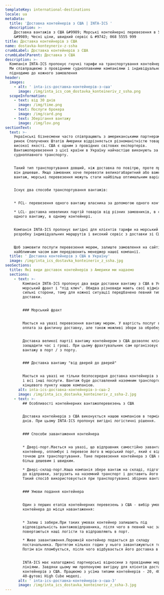 ```yaml
---
templateKey: international-destinations
locale: ua
metaData:
  title: 'Доставка контейнерів з США | INTA-ICS '
  description: >-
    Доставка вантажів з США &#9989; Морські контейнерні перевезення в Україну
    &#9989; Чесні ціни, швидкий сервіс & #9742; 068 5555 999
title: Доставка контейнерів з США
name: dostavka-konteyneriv-z-ssha
crumbLabel: Доставка контейнерів з США
crumbLabelParent: Доставка з США
description: >-
  Компанія INTA-ICS пропонує гнучкі тарифи на транспортування контейнерів з США.
  Ми співпрацюємо з провідними судноплавними компаніями і індивідуально
  підходимо до кожного замовлення
header:
  images:
    - alt: ' inta-ics-доставка-контейнерів-з-сша'
      image: /img/inta_ics_com_dostavka_konteineriv_z_ssha.png
  scopeInformation:
    - text: від 30 днів
      image: /img/time.png
    - text: Послуги брокера
      image: /img/card.png
    - text: Зберігання вантажу
      image: /img/lov.png
sectionText:
  text: >-
    Українські бізнесмени часто співпрацюють з американськими партнерами, так як
    ринок Сполучених Штатів Америки відрізняється різноманітністю товарів
    високої якості. США є одним з провідних світових експортерів.
    Вантажоперевезення з цієї країни в Україну найчастіше виконують за допомогою
    судноплавного транспорту.


    Такий тип транспортування довший, ніж доставка по повітрю, проте при цьому
    він дешевше. Якщо замовник хоче перевезти великогабаритний або важкий
    вантаж, морські перевезення можуть стати найбільш оптимальним варіантом.


    Існує два способи транспортування вантажів:


    * FCL- перевезення одного вантажу власника за допомогою одного контейнера;

    * LCL- доставка невеликих партій товарів від різних замовників, в складі
    одного вантажу, в одному контейнері.


    Компанія INTA-ICS пропонує вигідні для клієнтів тарифи на морський фрахт,
    розробку індивідуальних маршрутів і високий сервіс з доставки зі США.


    Щоб замовити послуги перевезення морем, залиште замовлення на сайті і
    найближчим часом вам передзвонить менеджер нашої компанії.
  title: ' Доставка контейнерів з США в Україну'
  image: /img/inta_ics_dostavka_konteineriv_z_ssha.jpg
seoSections:
  title: Які види доставок контейнерів з Америки ми надаємо
  sections:
    - text: >-
        Компанія INTA-ICS пропонує два види доставки вантажу з США в Україну -
        морський фрахт і "під ключ". Обидва різновиди мають свої відмінні риси і
        сильні сторони, тому для кожної ситуації передбачено певний тип
        доставки.


        ### Морський фрахт


        Мається на увазі перевезення вантажу морем. У вартість послуг входить
        оплата за фактичну доставку, але також можливі збори за обробку вантажу.


        Доставка великої партії вантажу контейнером з США дозволяє клієнтам
        заощадити час і гроші. При цьому фрахтувальник сам організовує доставку
        вантажу в порт / з порту.


        ### Доставка вантажу "від дверей до дверей"


        Мається на увазі не тільки безпосередня доставка контейнерів з США, але
        і всі інші послуги. Вантаж буде доставлений наземним транспортом до
        кінцевого пункту нашою компанією.
      alt: inta-ics-доставка-контейнерів-з-сша-2
      image: /img/inta_ics_dostavka_konteineriv_z_ssha-2.jpg
    - text: >-
        ## Особливості контейнерних вантажоперевезень з США


        Доставка контейнерів з США виконується нашою компанією в термін від 28
        днів. При цьому INTA-ICS пропонує вигідні логістичні рішення.


        ### Способи завантаження контейнера


        * Двері-порт.Мається на увазі, що відправник самостійно завантажить
        контейнер, опломбує і перевезе його в морський порт, який є відправною
        точкою для транспортування. Таке перевезення контейнера з США являється
        більш дешевим і швидким.

        * Двері-склад-порт.Наша компанія збере вантаж на складі, підготує його
        до відправки, загрузить на наземний транспорт і доставить його в порт.
        Такий спосіб використовується при транспортуванні збірних вантажів.


        ### Умови подання контейнера


        Один з перших етапів контейнерних перевезень з США - вибір умов подачі
        контейнера до місця навантаження:


        * Залиш і забери.При таких умовах контейнер залишають під
        відповідальність вантажовідправника, після чого в певний час за ним
        повертаються наші логісти та відправляють в порт.

        * Живе завантаження.Порожній контейнер подається до складу
        постачальника. Протягом кількох годин у нього завантажуються товари.
        Потім він пломбується, після чого відбувається його доставка в порт.


        INTA-ICS має налагоджені партнерські відносини з провідними морськими
        лініями. Завдяки цьому ми пропонуємо вигідну для клієнтів доставку
        контейнерів з США. Працюємо з усіма типами контейнерів - 20, 40 і
        40-футові High Cube моделі.
      alt: ' inta-ics-доставка-контейнерів-з-сша-3'
      image: /img/inta_ics_dostavka_konteineriv_z_ssha-3.jpg
---
```

